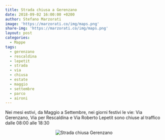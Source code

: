 ```yaml
---
title: Strada chiusa a Gerenzano
date: 2018-09-02 16:00:00 +0200
author: Stefano Marzorati
image: 'https://marzorati.co/img/maps.png'
share-img: 'https://marzorati.co/img/maps.png'
layout: post
categories:
  - Mappe
tags:
  - gerenzano
  - rescaldina
  - lepetit
  - strada
  - via
  - chiusa
  - estate
  - maggio
  - settembre
  - parco
  - aironi
---
```

Nei mesi estivi, da Maggio a Settembre, nei giorni festivi le vie: Via Gerenzano, Via per Rescaldina e Via Roberto Lepetit sono chiuse al traffico dalle 08:00 alle 18:30   

<center><img src="https://farm2.staticflickr.com/1854/29487467947_b46f557534_o.jpg" alt="Strada chiusa Gerenzano"></center>   

